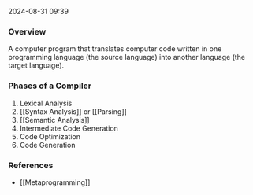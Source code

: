 
2024-08-31 09:39

### Overview
A computer program that translates computer code written in one programming language (the source language) into another language (the target language).

### Phases of a Compiler 
1. Lexical Analysis
2. [[Syntax Analysis]] or [[Parsing]]
3. [[Semantic Analysis]]
4. Intermediate Code Generation
5. Code Optimization
6. Code Generation

### References
- [[Metaprogramming]]

